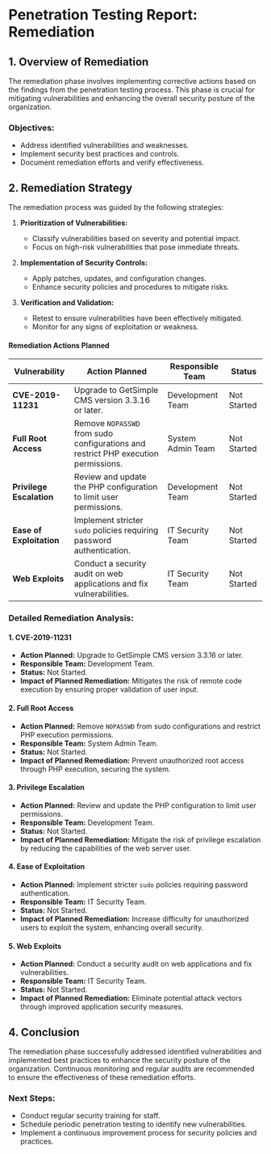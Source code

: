 # Penetration Testing Report: Remediation

## 1. **Overview of Remediation**
The remediation phase involves implementing corrective actions based on the findings from the penetration testing process. This phase is crucial for mitigating vulnerabilities and enhancing the overall security posture of the organization.

### **Objectives:**
- Address identified vulnerabilities and weaknesses.
- Implement security best practices and controls.
- Document remediation efforts and verify effectiveness.

## 2. **Remediation Strategy**
The remediation process was guided by the following strategies:

1. **Prioritization of Vulnerabilities:**
   - Classify vulnerabilities based on severity and potential impact.
   - Focus on high-risk vulnerabilities that pose immediate threats.

2. **Implementation of Security Controls:**
   - Apply patches, updates, and configuration changes.
   - Enhance security policies and procedures to mitigate risks.

3. **Verification and Validation:**
   - Retest to ensure vulnerabilities have been effectively mitigated.
   - Monitor for any signs of exploitation or weakness.

#### **Remediation Actions Planned**

| **Vulnerability**        | **Action Planned**                                                                 | **Responsible Team** | **Status**  |
| ------------------------ | ---------------------------------------------------------------------------------- | -------------------- | ----------- |
| **CVE-2019-11231**       | Upgrade to GetSimple CMS version 3.3.16 or later.                                  | Development Team     | Not Started |
| **Full Root Access**     | Remove `NOPASSWD` from sudo configurations and restrict PHP execution permissions. | System Admin Team    | Not Started |
| **Privilege Escalation** | Review and update the PHP configuration to limit user permissions.                 | Development Team     | Not Started |
| **Ease of Exploitation** | Implement stricter `sudo` policies requiring password authentication.              | IT Security Team     | Not Started |
| **Web Exploits**         | Conduct a security audit on web applications and fix vulnerabilities.              | IT Security Team     | Not Started |

### **Detailed Remediation Analysis:**

#### 1. **CVE-2019-11231**
- **Action Planned:** Upgrade to GetSimple CMS version 3.3.16 or later.
- **Responsible Team:** Development Team.
- **Status:** Not Started.
- **Impact of Planned Remediation:** Mitigates the risk of remote code execution by ensuring proper validation of user input.

#### 2. **Full Root Access**
- **Action Planned:** Remove `NOPASSWD` from sudo configurations and restrict PHP execution permissions.
- **Responsible Team:** System Admin Team.
- **Status:** Not Started.
- **Impact of Planned Remediation:** Prevent unauthorized root access through PHP execution, securing the system.

#### 3. **Privilege Escalation**
- **Action Planned:** Review and update the PHP configuration to limit user permissions.
- **Responsible Team:** Development Team.
- **Status:** Not Started.
- **Impact of Planned Remediation:** Mitigate the risk of privilege escalation by reducing the capabilities of the web server user.

#### 4. **Ease of Exploitation**
- **Action Planned:** Implement stricter `sudo` policies requiring password authentication.
- **Responsible Team:** IT Security Team.
- **Status:** Not Started.
- **Impact of Planned Remediation:** Increase difficulty for unauthorized users to exploit the system, enhancing overall security.

#### 5. **Web Exploits**
- **Action Planned:** Conduct a security audit on web applications and fix vulnerabilities.
- **Responsible Team:** IT Security Team.
- **Status:** Not Started.
- **Impact of Planned Remediation:** Eliminate potential attack vectors through improved application security measures.

## 4. **Conclusion**
The remediation phase successfully addressed identified vulnerabilities and implemented best practices to enhance the security posture of the organization. Continuous monitoring and regular audits are recommended to ensure the effectiveness of these remediation efforts.

### **Next Steps:**
- Conduct regular security training for staff.
- Schedule periodic penetration testing to identify new vulnerabilities.
- Implement a continuous improvement process for security policies and practices.
